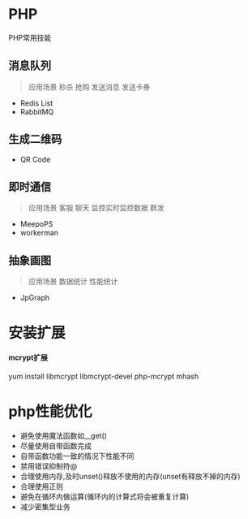 # PHP
PHP常用技能

## 消息队列
> 应用场景 秒杀 抢购 发送消息 发送卡券

 - Redis List
 - RabbitMQ
 
## 生成二维码
 - QR Code
 
## 即时通信
> 应用场景 客服 聊天 监控实时监控数据 群发
 - MeepoPS
 - workerman
 
## 抽象画图
> 应用场景 数据统计 性能统计
 - JpGraph


# 安装扩展

#### mcrypt扩展
yum install libmcrypt libmcrypt-devel php-mcrypt mhash

# php性能优化

 -  避免使用魔法函数如__get()
 -  尽量使用自带函数完成
 -  自带函数功能一致的情况下性能不同
 -  禁用错误抑制符@
 -  合理使用内存,及时unset()释放不使用的内存(unset有释放不掉的内存)
 -  合理使用正则
 -  避免在循环内做运算(循环内的计算式将会被重复计算)
 -  减少密集型业务
